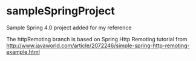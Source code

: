 sampleSpringProject
===================
Sample Spring 4.0 project added for my reference

The httpRemoting branch is based on Spring Http Remoting tutorial from http://www.javaworld.com/article/2072246/simple-spring-http-remoting-example.html
